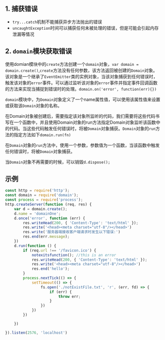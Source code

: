 ## 1. 捕获错误
+ `try...catch`机制不能捕获异步方法抛出的错误
+ `uncaughtException`时间可以捕获任何未被处理的错误，但是可能会引起内存泄漏等情况

## 2. `domain`模块获取错误
使用domian模块中的`create`方法创建一个`domain`对象，`var domain = domain.create()`,`create`方法没有任何参数，该方法返回被创建的`Domain`对象。该对象是一个继承了`EventEmitter`类的实例对象，当该对象捕获到任何错误时，触发该对象的`error`事件。可以通过监听该对象的`error`事件并指定事件回调函数的方法来实现当捕捉到错误时的处理。`domain.on('error', function(err){})`

`domain`模块中，为`Domain`对象定义了一个name属性值，可以使用该属性值来设置或获取该`Domain`对象的名称。

在Domain对象被创建后，需要指定该对象所监听的代码，我们需要将这些代码书写在一个函数中，并且使用Domain对象的run方法指定Domain对象监听该函数中的代码。当这些代码触发任何错误时，将被`Domain`对象捕获。`Domain`对象的`run`方法的指定方法如下`domain.run(fn)`

在`Domain`对象的`run`方法中，使用一个参数，参数值为一个函数，当该函数中触发任何错误时，将被`Domain`对象捕获。

当`Domain`对象不再需要的时候，可以销毁`d.dispose();`

## 示例
```javascript
const http = require('http');
const domain = require('domain');
const process = require('process');
http.createServer(function (req, res) {
    var d = domain.create();
    d.name = 'domainOne';
    d.once('error', function (err) {
        res.writeHead(200, { 'Content-Type': 'text/html' });
        res.write('<head><meta charset="utf-8"/></head>')
        res.write('服务器端接收客户端请求时发生以下错误:')
        res.end(err.message);
    })
    d.run(function () {
        if (req.url !== '/favicon.ico') {
            notexitsfunction(); //this is an error
            res.writeHead(200, { 'Content-Type': 'text/html' });
            res.write('<head><meta charset="utf-8"/></head>')
            res.end('hello');
        }
        process.nextTick(() => {
            setTimeout(() => {
                fs.open('./notExistFile.txt', 'r', (err, fd) => {
                    if (err) {
                        throw err;
                    }
                })
            })
        })

    })

}).listen(2576, 'localhost')
```
